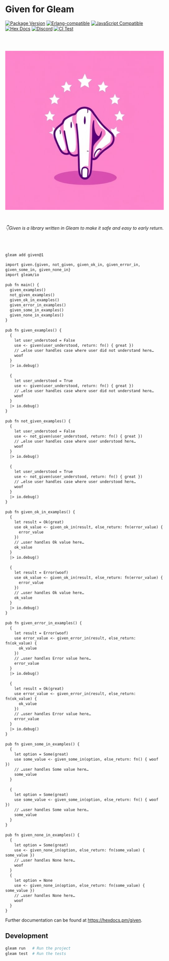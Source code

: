 # Given for Gleam

[![Package <a href="https://github.com/inoas/gleam-given/releases"><img src="https://img.shields.io/github/release/inoas/gleam-given" alt="GitHub release"></a> Version](https://img.shields.io/hexpm/v/given)](https://hex.pm/packages/given)
[![Erlang-compatible](https://img.shields.io/badge/target-erlang-b83998)](https://www.erlang.org/)
[![JavaScript Compatible](https://img.shields.io/badge/target-javascript-f3e155)](https://en.wikipedia.org/wiki/JavaScript)
[![Hex Docs](https://img.shields.io/badge/hex-docs-ffaff3)](https://hexdocs.pm/given/)
[![Discord](https://img.shields.io/discord/768594524158427167?label=discord%20chat&amp;color=5865F2)](https://discord.gg/Fm8Pwmy)
[![CI Test](https://github.com/inoas/gleam-given/actions/workflows/test.yml/badge.svg?branch=main&amp;event=push)](https://github.com/inoas/gleam-given/actions/workflows/test.yml)

<br>
<br>

<p align="center">
  <img src="https://raw.githubusercontent.com/inoas/gleam-given/main/given-logo.png" alt="Given Logo" style="max-height: 33vh; width: auto; height: auto" width="480" height="480"/>
</p>

<br>

<p align="center">
  <i>
    👇Given is a library written in Gleam to make it safe and easy to early return.
  </i>
</p>

<br>
<br>

```sh
gleam add given@1
```

```gleam
import given.{given, not_given, given_ok_in, given_error_in, given_some_in, given_none_in}
import gleam/io

pub fn main() {
  given_examples()
  not_given_examples()
  given_ok_in_examples()
  given_error_in_examples()
  given_some_in_examples()
  given_none_in_examples()
}

pub fn given_examples() {
  {
    let user_understood = False
    use <- given(user_understood, return: fn() { great })
    // …else user handles case where user did not understand here…
    woof
  }
  |> io.debug()

  {
    let user_understood = True
    use <- given(user_understood, return: fn() { great })
    // …else user handles case where user did not understand here…
    woof
  }
  |> io.debug()
}

pub fn not_given_examples() {
  {
    let user_understood = False
    use <- not_given(user_understood, return: fn() { great })
    // …else user handles case where user understood here…
    woof
  }
  |> io.debug()

  {
    let user_understood = True
    use <- not_given(user_understood, return: fn() { great })
    // …else user handles case where user understood here…
    woof
  }
  |> io.debug()
}

pub fn given_ok_in_examples() {
  {
    let result = Ok(great)
    use ok_value <- given_ok_in(result, else_return: fn(error_value) {
      error_value
    })
    // …user handles Ok value here…
    ok_value
  }
  |> io.debug()

  {
    let result = Error(woof)
    use ok_value <- given_ok_in(result, else_return: fn(error_value) {
      error_value
    })
    // …user handles Ok value here…
    ok_value
  }
  |> io.debug()
}

pub fn given_error_in_examples() {
  {
    let result = Error(woof)
    use error_value <- given_error_in(result, else_return: fn(ok_value) {
      ok_value
    })
    // …user handles Error value here…
    error_value
  }
  |> io.debug()

  {
    let result = Ok(great)
    use error_value <- given_error_in(result, else_return: fn(ok_value) {
      ok_value
    })
    // …user handles Error value here…
    error_value
  }
  |> io.debug()
}

pub fn given_some_in_examples() {
  {
    let option = Some(great)
    use some_value <- given_some_in(option, else_return: fn() { woof })
    // …user handles Some value here…
    some_value
  }

  {
    let option = Some(great)
    use some_value <- given_some_in(option, else_return: fn() { woof })
    // …user handles Some value here…
    some_value
  }
}

pub fn given_none_in_examples() {
  {
    let option = Some(great)
    use <- given_none_in(option, else_return: fn(some_value) { some_value })
    // …user handles None here…
    woof
  }
  {
    let option = None
    use <- given_none_in(option, else_return: fn(some_value) { some_value })
    // …user handles None here…
    woof
  }
}
```

Further documentation can be found at <https://hexdocs.pm/given>.

## Development

```sh
gleam run   # Run the project
gleam test  # Run the tests
```
